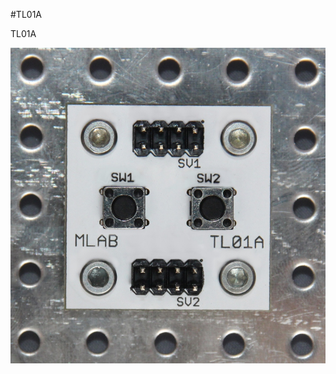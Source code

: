 <!--- PrjInfo ---> <!--- Please remove this line after manually editing --->
<!--- 00a56be08b96043df9e37d6aff7b6990 --->
<!--- Created:20170112-18:22: ---> 
<!--- Author:Mlab: ---> 
<!--- AuthorEmail:mlab@mlab.cz: ---> 
<!--- Tags:imported: ---> 
<!--- Ust:http://www.ust.cz/shop/product_info.php?products_id=181&osCsid=72a000ed372756641391f6225577bd1b: ---> 
<!--- Name:TL01A: --->
#TL01A 
<!--- LongName --->

<!--- ELongName ---> 

<!--- Lead --->
TL01A
<!--- ELead ---> 

![LeadImg](TL01A_Small.jpg) 


​
​
<!--- Description --->
<!--- EDescription --->
<!--- Content --->
<!--- EContent --->
            